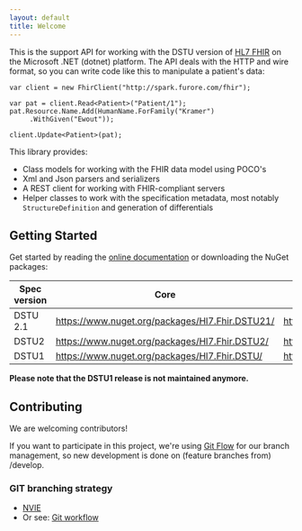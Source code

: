 ```yaml
---
layout: default
title: Welcome
---
```


This is the support API for working with the DSTU version of [HL7 FHIR][1] on the Microsoft .NET (dotnet) platform. The API deals with the HTTP and wire format, so you can write code like this to manipulate a patient's data: 

	var client = new FhirClient("http://spark.furore.com/fhir");

	var pat = client.Read<Patient>("Patient/1");
	pat.Resource.Name.Add(HumanName.ForFamily("Kramer")
    	 .WithGiven("Ewout"));

	client.Update<Patient>(pat);

This library provides:
* Class models for working with the FHIR data model using POCO's
* Xml and Json parsers and serializers
* A REST client for working with FHIR-compliant servers
* Helper classes to work with the specification metadata, most notably `StructureDefinition` and generation of differentials

## Getting Started ##
Get started by reading the [online documentation][3] or downloading the NuGet packages:

|Spec version|Core|Specification|
|---|---|---|
|DSTU 2.1|https://www.nuget.org/packages/Hl7.Fhir.DSTU21/|https://www.nuget.org/packages/Hl7.Fhir.Specification.DSTU21/|
|DSTU2 | https://www.nuget.org/packages/Hl7.Fhir.DSTU2/ | https://www.nuget.org/packages/Hl7.Fhir.Specification.DSTU2/ |
|DSTU1| https://www.nuget.org/packages/Hl7.Fhir.DSTU/ | https://www.nuget.org/packages/Hl7.Fhir.Specification.DSTU/ |
 
**Please note that the DSTU1 release is not maintained anymore.**

## Contributing ##
We are welcoming contributors!

If you want to participate in this project, we're using [Git Flow][4] for our branch management, so new development is done on (feature branches from) /develop.

[1]: http://www.hl7.org/fhir
[dstu1]: http://www.nuget.org/packages/Hl7.Fhir
[3]: http://ewoutkramer.github.io/fhir-net-api
[4]: http://nvie.com/posts/a-successful-git-branching-model/
[dstu2]: http://www.nuget.org/packages/Hl7.

### GIT branching strategy 
- [NVIE](http://nvie.com/posts/a-successful-git-branching-model/)
- Or see: [Git workflow](https://www.atlassian.com/git/workflows#!workflow-gitflow)
